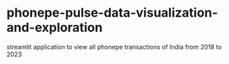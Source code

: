 # phonepe-pulse-data-visualization-and-exploration
streamlit application to view all phonepe transactions of India from 2018 to 2023
